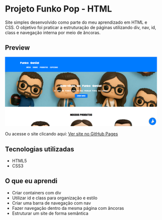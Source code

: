 # Projeto Funko Pop - HTML

Site simples desenvolvido como parte do meu aprendizado em HTML e CSS. O objetivo foi praticar a estruturação de páginas utilizando div, nav, id, class e navegação interna por meio de âncoras.

## Preview

![preview do site](https://github.com/P4UL4V3RS0/Projeto-Funko-Genial/blob/main/ImagensUsadas/PreviewSite.png)

Ou acesse o site clicando aqui: [Ver site no GitHub Pages](https://p4ul4v3rs0.github.io/Projeto-Funko-Genial/)


## Tecnologias utilizadas

- HTML5
- CSS3

## O que eu aprendi

- Criar containers com div
- Utilizar id e class para organização e estilo
- Criar uma barra de navegação com nav
- Fazer navegação dentro da mesma página com âncoras
- Estruturar um site de forma semântica
